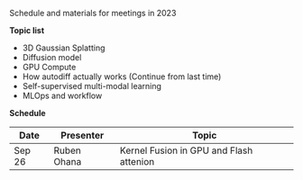 Schedule and materials for meetings in 2023

**Topic list**

* 3D Gaussian Splatting
* Diffusion model
* GPU Compute
* How autodiff actually works (Continue from last time)
* Self-supervised multi-modal learning
* MLOps and workflow

**Schedule**

| Date     | Presenter       | Topic   |
| -------- | --------------- | ------- |
| Sep 26   | Ruben Ohana     | Kernel Fusion in GPU and Flash attenion |
